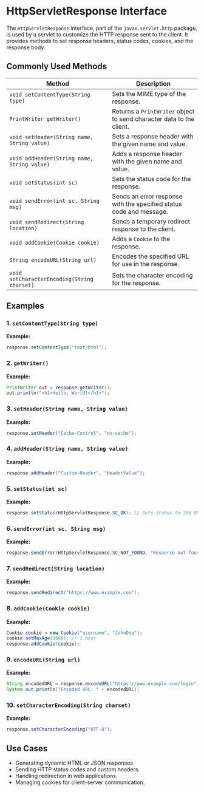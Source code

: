 # HttpServletResponse Interface
The `HttpServletResponse` interface, part of the `javax.servlet.http` package, is used by a servlet to customize the HTTP response sent to the client. It provides methods to set response headers, status codes, cookies, and the response body.

## Commonly Used Methods
| Method | Description |
|--------|-------------|
| `void setContentType(String type)` | Sets the MIME type of the response. |
| `PrintWriter getWriter()` | Returns a `PrintWriter` object to send character data to the client. |
| `void setHeader(String name, String value)` | Sets a response header with the given name and value. |
| `void addHeader(String name, String value)` | Adds a response header with the given name and value. |
| `void setStatus(int sc)` | Sets the status code for the response. |
| `void sendError(int sc, String msg)` | Sends an error response with the specified status code and message. |
| `void sendRedirect(String location)` | Sends a temporary redirect response to the client. |
| `void addCookie(Cookie cookie)` | Adds a `Cookie` to the response. |
| `String encodeURL(String url)` | Encodes the specified URL for use in the response. |
| `void setCharacterEncoding(String charset)` | Sets the character encoding for the response. |

## Examples

### 1. `setContentType(String type)`
**Example:**
```java
response.setContentType("text/html");
```

### 2. `getWriter()`
**Example:**
```java
PrintWriter out = response.getWriter();
out.println("<h1>Hello, World!</h1>");
```

### 3. `setHeader(String name, String value)`
**Example:**
```java
response.setHeader("Cache-Control", "no-cache");
```

### 4. `addHeader(String name, String value)`
**Example:**
```java
response.addHeader("Custom-Header", "HeaderValue");
```

### 5. `setStatus(int sc)`
**Example:**
```java
response.setStatus(HttpServletResponse.SC_OK); // Sets status to 200 OK
```

### 6. `sendError(int sc, String msg)`
**Example:**
```java
response.sendError(HttpServletResponse.SC_NOT_FOUND, "Resource not found");
```

### 7. `sendRedirect(String location)`
**Example:**
```java
response.sendRedirect("https://www.example.com");
```

### 8. `addCookie(Cookie cookie)`
**Example:**
```java
Cookie cookie = new Cookie("username", "JohnDoe");
cookie.setMaxAge(3600); // 1 hour
response.addCookie(cookie);
```

### 9. `encodeURL(String url)`
**Example:**
```java
String encodedURL = response.encodeURL("https://www.example.com/login");
System.out.println("Encoded URL: " + encodedURL);
```

### 10. `setCharacterEncoding(String charset)`
**Example:**
```java
response.setCharacterEncoding("UTF-8");
```

## Use Cases
- Generating dynamic HTML or JSON responses.
- Sending HTTP status codes and custom headers.
- Handling redirection in web applications.
- Managing cookies for client-server communication.
